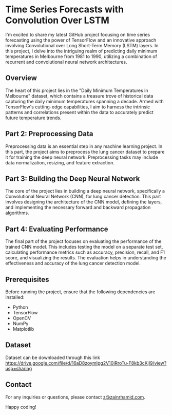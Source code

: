 # Time Series Forecasts with Convolution Over LSTM

I'm excited to share my latest GitHub project focusing on time series forecasting using the power of TensorFlow and an innovative approach involving Convolutional over Long Short-Term Memory (LSTM) layers. In this project, I delve into the intriguing realm of predicting daily minimum temperatures in Melbourne from 1981 to 1990, utilizing a combination of recurrent and convolutional neural network architectures.

## Overview

The heart of this project lies in the "Daily Minimum Temperatures in Melbourne" dataset, which contains a treasure trove of historical data capturing the daily minimum temperatures spanning a decade. Armed with TensorFlow's cutting-edge capabilities, I aim to harness the intrinsic patterns and correlations present within the data to accurately predict future temperature trends.

## Part 2: Preprocessing Data

Preprocessing data is an essential step in any machine learning project. In this part, the project aims to preprocess the lung cancer dataset to prepare it for training the deep neural network. Preprocessing tasks may include data normalization, resizing, and feature extraction.

## Part 3: Building the Deep Neural Network

The core of the project lies in building a deep neural network, specifically a Convolutional Neural Network (CNN), for lung cancer detection. This part involves designing the architecture of the CNN model, defining the layers, and implementing the necessary forward and backward propagation algorithms.

## Part 4: Evaluating Performance

The final part of the project focuses on evaluating the performance of the trained CNN model. This includes testing the model on a separate test set, calculating performance metrics such as accuracy, precision, recall, and F1 score, and visualizing the results. The evaluation helps in understanding the effectiveness and accuracy of the lung cancer detection model.

## Prerequisites

Before running the project, ensure that the following dependencies are installed:

- Python 
- TensorFlow 
- OpenCV
- NumPy 
- Matplotlib 

## Dataset

Dataset can be downloaded through this link https://drive.google.com/file/d/16aD8zoymIpg2V10iRroTu-F8kb3cKjI9/view?usp=sharing

## Contact

For any inquiries or questions, please contact z@zainrhamid.com.

Happy coding!
